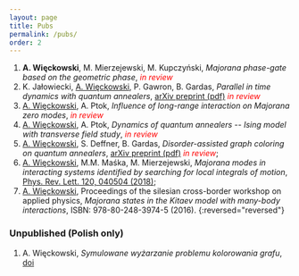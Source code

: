 ```yaml
---
layout: page
title: Pubs
permalink: /pubs/
order: 2
---
```


1. <b>A. Więckowski</b>, M. Mierzejewski, M. Kupczyński, *Majorana phase-gate based on the geometric phase*, <span style="color:red">*in review*</span>
1. K. Jałowiecki, <u>A. Więckowski</u>, P. Gawron, B. Gardas, *Parallel in time dynamics with quantum annealers*, 
[arXiv preprint (pdf)](https://arxiv.org/abs/1909.04929) <span style="color:red">*in review*</span>
1. <u>A. Więckowski</u>, A. Ptok, *Influence of long-range interaction on Majorana zero modes*, <span style="color:red">*in review*</span>
1. <u>A. Więckowski</u>, A. Ptok, *Dynamics of quantum annealers -- Ising model with transverse field study*, <span style="color:red">*in review*</span>
2. <u>A. Więckowski</u>, S. Deffner, B. Gardas,
*Disorder-assisted graph coloring on quantum annealers*,
[arXiv preprint (pdf)](https://arxiv.org/pdf/1903.07056.pdf) <span style="color:red">*in review*</span>;
3. <u>A. Więckowski</u>, M.M. Maśka, M. Mierzejewski, 
*Majorana modes in interacting systems identified by searching for local integrals of motion*, 
[Phys. Rev. Lett. 120, 040504 (2018)](https://journals.aps.org/prl/abstract/10.1103/PhysRevLett.120.040504);
4. <u>A. Więckowski</u>,
Proceedings of the silesian cross-border workshop on applied physics, *Majorana
states in the Kitaev model with many-body interactions*, ISBN: 978-80-248-3974-5 (2016).
{:reversed="reversed"}


### Unpublished (Polish only)

1. A. Więckowski, *Symulowane wyżarzanie problemu kolorowania grafu*, [doi](https://dx.doi.org/10.13140/RG.2.2.19302.16969)
